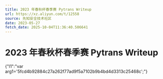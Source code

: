 ```yaml
---
title: 2023 年春秋杯春季赛 Pytrans Writeup
url: https://xz.aliyun.com/t/12558
source: 先知安全技术社区
date: 2023-05-27
fetch_date: 2025-10-04T11:36:40.506641
---
```


# 2023 年春秋杯春季赛 Pytrans Writeup

{"l1":"var arg1='5fcd4b92884c27a262f77ad9f5a7102b9b4bd4d3313c25468c';"}